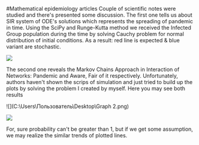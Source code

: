 #Mathematical epidemiology articles
Couple of scientific notes were studied and there's presented some discussion.
The first one tells us about SIR system of ODE's solutions which represents the spreading of pandemic in time.
Using the SciPy and Runge-Kutta method we received the Infected Group population during the time by solving Cauchy problem for normal distribution
of initial conditions. As a result: red line is expected & blue variant are stochastic.


![](C:\Users\Пользователь\Desktop\Graph_1.png)

The second one reveals the Markov Chains Approach in Interaction of Networks:
Pandemic and Aware, Fair of it respectively. Unfortunately, authors haven't shown the scrips of simulation and just tried to build up the plots by solving the problem I created by myself. Here you may see both results

![](C:\Users\Пользователь\Desktop\Graph 2.png)

![](C:\Users\Пользователь\Desktop\gr2.png)

For, sure probability can't be greater than 1, but if we get some assumption, we may realize the similar trends of plotted lines.


